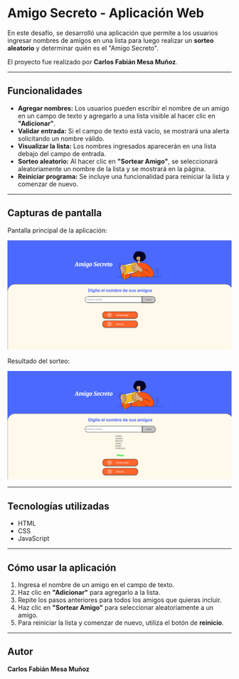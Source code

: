 # Amigo Secreto - Aplicación Web

En este desafío, se desarrolló una aplicación que permite a los usuarios ingresar nombres de amigos en una lista para luego realizar un **sorteo aleatorio** y determinar quién es el "Amigo Secreto".

El proyecto fue realizado por **Carlos Fabián Mesa Muñoz**.

---

## Funcionalidades

- **Agregar nombres:** Los usuarios pueden escribir el nombre de un amigo en un campo de texto y agregarlo a una lista visible al hacer clic en **"Adicionar"**.  
- **Validar entrada:** Si el campo de texto está vacío, se mostrará una alerta solicitando un nombre válido.  
- **Visualizar la lista:** Los nombres ingresados aparecerán en una lista debajo del campo de entrada.  
- **Sorteo aleatorio:** Al hacer clic en **"Sortear Amigo"**, se seleccionará aleatoriamente un nombre de la lista y se mostrará en la página.  
- **Reiniciar programa:** Se incluye una funcionalidad para reiniciar la lista y comenzar de nuevo.

---

## Capturas de pantalla

Pantalla principal de la aplicación:

![Lista de amigos](Capturas/img1.png)

Resultado del sorteo:

![Amigo secreto seleccionado](Capturas/img2.png)

---

## Tecnologías utilizadas

- HTML  
- CSS  
- JavaScript  

---

## Cómo usar la aplicación

1. Ingresa el nombre de un amigo en el campo de texto.  
2. Haz clic en **"Adicionar"** para agregarlo a la lista.  
3. Repite los pasos anteriores para todos los amigos que quieras incluir.  
4. Haz clic en **"Sortear Amigo"** para seleccionar aleatoriamente a un amigo.  
5. Para reiniciar la lista y comenzar de nuevo, utiliza el botón de **reinicio**.

---

## Autor

**Carlos Fabián Mesa Muñoz**
